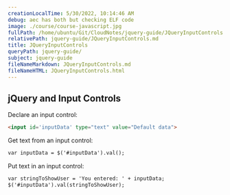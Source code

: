 ```yaml
---
creationLocalTime: 5/30/2022, 10:14:46 AM
debug: aec has both but checking ELF code
image: ./course/course-javascript.jpg
fullPath: /home/ubuntu/Git/CloudNotes/jquery-guide/JQueryInputControls.md
relativePath: jquery-guide/JQueryInputControls.md
title: JQueryInputControls
queryPath: jquery-guide/
subject: jquery-guide
fileNameMarkdown: JQueryInputControls.md
fileNameHTML: JQueryInputControls.html
---
```



<!-- toc -->
<!-- tocstop -->

## jQuery and Input Controls

Declare an input control:

```html
<input id='inputData' type="text" value="Default data">
```

Get text from an input control:

```html
var inputData = $('#inputData').val();
```

Put text in an input control:

```html
var stringToShowUser = 'You entered: ' + inputData;
$('#inputData').val(stringToShowUser);
```
